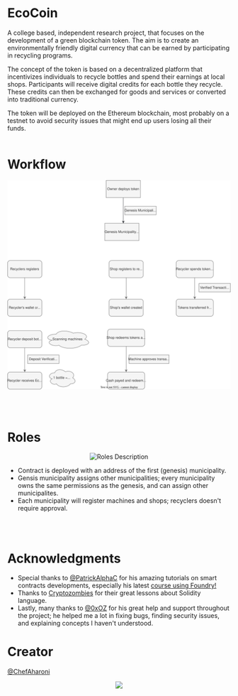 # EcoCoin # 

A college based, independent research project, that focuses on the development of a green blockchain token. The aim is to create an environmentally friendly digital currency that can be earned by participating in recycling programs.

The concept of the token is based on a decentralized platform that incentivizes individuals to recycle bottles and spend their earnings at local shops. Participants will receive digital credits for each bottle they recycle. These credits can then be exchanged for goods and services or converted into traditional currency.

The token will be deployed on the Ethereum blockchain, most probably on a testnet to avoid security issues that might end up users losing all their funds.
<br> <br>

# Workflow #

![Diagram](https://github.com/ChefAharoni/EcoCoin/blob/master/helpers/AppDiagramV2.svg)

<br><br>

# Roles #
<p align="center">
  <img width="805" alt="Roles Description" src="https://github.com/ChefAharoni/EcoCoin/assets/4399057/25d36cf4-18df-4bc6-a71b-fbb86b89ed0b" />
</p>

  - Contract is deployed with an address of the first (genesis) municipality.
  - Gensis municipality assigns other municipalities; every municipality owns the same permissions as the genesis, and can assign other municipalites.
  - Each municipality will register machines and shops; recyclers doesn't require approval.

<br><br>

# Acknowledgments #

- Special thanks to [@PatrickAlphaC](https://github.com/PatrickAlphaC/PatrickAlphaC) for his amazing tutorials on smart contracts developments, especially his latest [course using Foundry!](https://github.com/Cyfrin/foundry-full-course-f23) <br>
- Thanks to [Cryptozombies](https://cryptozombies.io/) for their great lessons about Solidity language. <br>
- Lastly, many thanks to [@0xOZ](https://github.com/0x0OZ) for his great help and support throughout the project; he helped me a lot in fixing bugs, finding security issues, and explaining concepts I haven't understood. <br>
# Creator #

[@ChefAharoni](https://github.com/ChefAharoni)

<p align="center">
  <img src="https://github.com/ChefAharoni/EcoCoin/assets/4399057/bccc051d-656d-48a6-91ca-739301ad3f78" />
</p>



<!--- ![EcoCoinLogo V2 6](https://github.com/ChefAharoni/EcoCoin/assets/4399057/bccc051d-656d-48a6-91ca-739301ad3f78) --->

<!--- My wallet address:
0xe91693e48EFAEaFb4afDe0942b62BDE460E62423

Second wallet:
0x7703656253121D9b7a91d930fcFBE3117B1844eB
 --->


<!-- ### How do I get set up? ###

* Summary of set up
* Configuration
* Dependencies
* Database configuration
* How to run tests
* Deployment instructions -->

<!-- ### Contribution guidelines ###

* Writing tests
* Code review
* Other guidelines

### Who do I talk to? ###

* Repo owner or admin
* Other community or team contact -->
